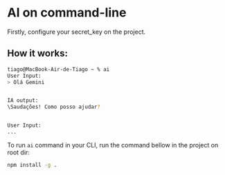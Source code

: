 # AI on command-line

Firstly, configure your secret_key on the project. 

## How it works:

```bash
tiago@MacBook-Air-de-Tiago ~ % ai
User Input:
> Olá Gemini


IA output:
\Saudações! Como posso ajudar?


User Input:
...
```

To run `ai` command in your CLI, run the command bellow in the project on root dir:
```bash
npm install -g .
```